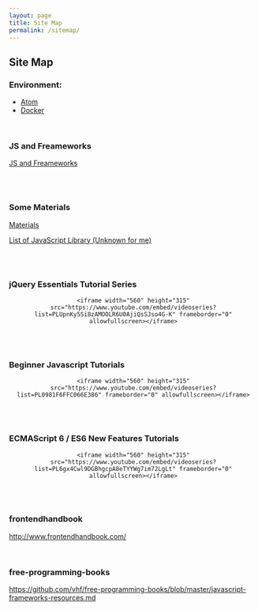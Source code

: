 ```yaml
---
layout: page
title: Site Map
permalink: /sitemap/
---
```



## Site Map


### Environment:

<ul>
    <li><a href="/env/atom/">Atom</a></li>
    <li><a href="/env/docker/">Docker</a></li>
</ul>



<br/>

### JS and Freameworks

[JS and Freameworks](/js/)



<br/><br/>

### Some Materials

[Materials](/materials/)

[List of JavaScript Library (Unknown for me)](/js-library-list/)



<br/><br/>

### jQuery Essentials Tutorial Series

<div align="center">

    <iframe width="560" height="315" src="https://www.youtube.com/embed/videoseries?list=PLUpnKy5Si8zAMOOLR6U0AjiQsSJso4G-K" frameborder="0" allowfullscreen></iframe>

</div>


<br/><br/>

### Beginner Javascript Tutorials

<div align="center">

    <iframe width="560" height="315" src="https://www.youtube.com/embed/videoseries?list=PL0981F6FFC066E386" frameborder="0" allowfullscreen></iframe>

</div>

<br/><br/>

### ECMAScript 6 / ES6 New Features Tutorials

<div align="center">

    <iframe width="560" height="315" src="https://www.youtube.com/embed/videoseries?list=PL6gx4Cwl9DGBhgcpA8eTYYWg7im72LgLt" frameborder="0" allowfullscreen></iframe>

</div>


<br/><br/>

### frontendhandbook  
http://www.frontendhandbook.com/


<br/>

### free-programming-books  
https://github.com/vhf/free-programming-books/blob/master/javascript-frameworks-resources.md
